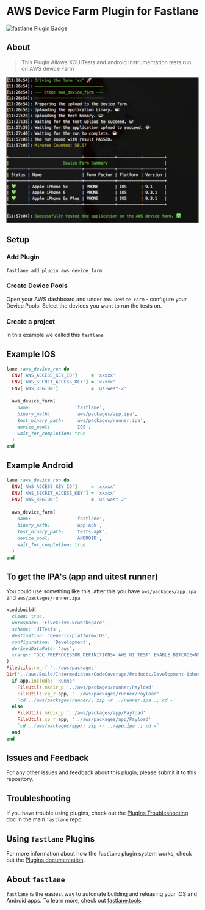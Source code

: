 # AWS Device Farm Plugin for Fastlane

[![fastlane Plugin Badge](https://rawcdn.githack.com/fastlane/fastlane/master/fastlane/assets/plugin-badge.svg)](https://rubygems.org/gems/fastlane-plugin-sharethemeal)


## About
> This Plugin Allows XCUITests and android Instrumentation tests run on AWS device Farm

![Screenshot](assets/screen_done.png)




## Setup
### Add Plugin
```
fastlane add_plugin aws_device_farm
```

### Create Device Pools
Open your AWS dashboard and under `AWS-Device Farm` - configure your Device Pools.
Select the devices you want to run the tests on.


### Create a project
in this example we called this `fastlane`

## Example IOS

```ruby
lane :aws_device_run do
  ENV['AWS_ACCESS_KEY_ID']     = 'xxxxx'
  ENV['AWS_SECRET_ACCESS_KEY'] = 'xxxxx'
  ENV['AWS_REGION']            = 'us-west-2'

  aws_device_farm(
    name:                'fastlane',
    binary_path:         'aws/packages/app.ipa',
    test_binary_path:    'aws/packages/runner.ipa',
    device_pool:         'IOS',
    wait_for_completion: true
  )
end
```
## Example Android

```ruby
lane :aws_device_run do
  ENV['AWS_ACCESS_KEY_ID']     = 'xxxxx'
  ENV['AWS_SECRET_ACCESS_KEY'] = 'xxxxx'
  ENV['AWS_REGION']            = 'us-west-2'

  aws_device_farm(
    name:                'fastlane',
    binary_path:         'app.apk',
    test_binary_path:    'tests.apk',
    device_pool:         'ANDROID',
    wait_for_completion: true
  )
end
```



## To get the IPA's (app and uitest runner)
You could use something like this.
after this you have `aws/packages/app.ipa` and `aws/packages/runner.ipa`

```ruby
xcodebuild(
  clean: true,
  workspace: 'FiveXFive.xcworkspace',
  scheme: 'UITests',
  destination: 'generic/platform=iOS',
  configuration: 'Development',
  derivedDataPath: 'aws',
  xcargs: "GCC_PREPROCESSOR_DEFINITIONS='AWS_UI_TEST' ENABLE_BITCODE=NO build-for-testing"
)
FileUtils.rm_rf '../aws/packages'
Dir['../aws/Build/Intermediates/CodeCoverage/Products/Development-iphoneos/*.app'].each do |app|
  if app.include? 'Runner'
    FileUtils.mkdir_p '../aws/packages/runner/Payload'
    FileUtils.cp_r app, '../aws/packages/runner/Payload'
    `cd ../aws/packages/runner/; zip -r ../runner.ipa .; cd -`
  else
    FileUtils.mkdir_p '../aws/packages/app/Payload'
    FileUtils.cp_r app, '../aws/packages/app/Payload'
    `cd ../aws/packages/app/; zip -r ../app.ipa .; cd -`
  end
end
```


## Issues and Feedback

For any other issues and feedback about this plugin, please submit it to this repository.

## Troubleshooting

If you have trouble using plugins, check out the [Plugins Troubleshooting](https://github.com/fastlane/fastlane/blob/master/fastlane/docs/PluginsTroubleshooting.md) doc in the main `fastlane` repo.

## Using `fastlane` Plugins

For more information about how the `fastlane` plugin system works, check out the [Plugins documentation](https://github.com/fastlane/fastlane/blob/master/fastlane/docs/Plugins.md).

## About `fastlane`

`fastlane` is the easiest way to automate building and releasing your iOS and Android apps. To learn more, check out [fastlane.tools](https://fastlane.tools).
